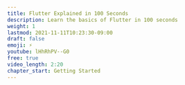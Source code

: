 ```yaml
---
title: Flutter Explained in 100 Seconds
description: Learn the basics of Flutter in 100 seconds
weight: 1
lastmod: 2021-11-11T10:23:30-09:00
draft: false
emoji: ⚡
youtube: lHhRhPV--G0
free: true
video_length: 2:20
chapter_start: Getting Started
---
```

